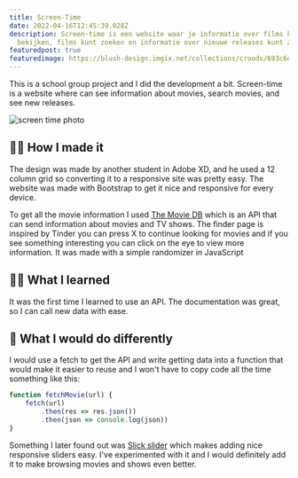 ```yaml
---
title: Screen-Time
date: 2022-04-16T12:45:39.028Z
description: Screen-time is een website waar je informatie over films kunt
  bekijken, films kunt zoeken en informatie over nieuwe releases kunt zien.
featuredpost: true
featuredimage: https://blush-design.imgix.net/collections/croods/693c6d1d-030b-425f-a705-24a70586f166.png?w=800&auto=compress&cs=srgb
---
```

This is a school group project and I did the development a bit. Screen-time is a website where can see information about movies, search movies, and see new releases.

![screen time photo](https://dylanwe.com/uploads/screen-time.png)

## 👨‍💻 How I made it
The design was made by another student in Adobe XD, and he used a 12 column grid so converting it to a responsive site was pretty easy. The website was made with Bootstrap to get it nice and responsive for every device.
  
To get all the movie information I used [The Movie DB](https://www.themoviedb.org/) which is an API that can send information about movies and TV shows. The finder page is inspired by Tinder you can press X to continue looking for movies and if you see something interesting you can click on the eye to view more information. It was made with a simple randomizer in JavaScript

## 👨‍🏫 What I learned
It was the first time I learned to use an API. The documentation was great, so I can call new data with ease. 

## 📌 What I would do differently
I would use a fetch to get the API and write getting data into a function that would make it easier to reuse and I won't have to copy code all the time something like this:

```javascript
function fetchMovie(url) {
    fetch(url)
        .then(res => res.json())
        .then(json => console.log(json))
}
```

Something I later found out was [Slick slider](https://kenwheeler.github.io/slick/) which makes adding nice responsive sliders easy. I've experimented with it and I would definitely add it to make browsing movies and shows even better.